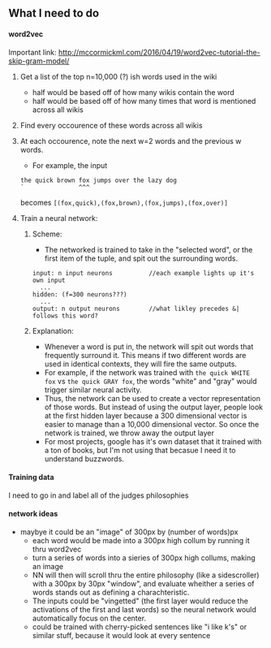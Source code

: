 ## What I need to do

#### word2vec

Important link: http://mccormickml.com/2016/04/19/word2vec-tutorial-the-skip-gram-model/

1. Get a list of the top n=10,000 (?) ish words used in the wiki
    * half would be based off of how many wikis contain the word
    * half would be based off of how many times that word is mentioned across all wikis


2. Find every occourence of these words across all wikis


3. At each occourence, note the next w=2 words and the previous w words.
    * For example, the input
    ```
    the quick brown fox jumps over the lazy dog
    `               ^^^
    ```
    becomes
    `[(fox,quick),(fox,brown),(fox,jumps),(fox,over)]`


4. Train a neural network:
    1. Scheme:
        *  The networked is trained to take in the "selected word", or the first item of the tuple, and spit out the surrounding words.
        ```
        input: n input neurons          //each example lights up it's own input
          ...
        hidden: (f=300 neurons???)
          ...
        output: n output neurons        //what likley precedes &| follows this word?
        ```

    2. Explanation:
        * Whenever a word is put in, the network will spit out words that frequently surround it. This means if two different words are used in identical contexts, they will fire the same outputs.
        * For example, if the network was trained with `the quick WHITE fox` vs `the quick GRAY fox`, the words "white" and "gray" would trigger similar neural activity.
        * Thus, the network can be used to create a vector representation of those words. But instead of using the output layer, people look at the first hidden layer because a 300 dimensional vector is easier to manage than a 10,000 dimensional vector. So once the network is trained, we throw away the output layer
        * For most projects, google has it's own dataset that it trained with a ton of books, but I'm not using that becasue I need it to understand buzzwords.

#### Training data
I need to go in and label all of the judges philosophies

#### network ideas
* maybye it could be an "image" of 300px by (number of words)px
    * each word would be made into a 300px high collum by running it thru word2vec
    * turn a series of words into a sieries of 300px high collums, making an image
    * NN will then will scroll thru the entire philosophy (like a sidescroller) with a 300px by 30px "window", and evaluate wheither a series of words stands out as defining a charachteristic.
    * The inputs could be "vingetted" (the first layer would reduce the activations of the first and last words) so the neural network would automatically focus on the center.
    * could be trained with cherry-picked sentences like "i like k's" or similar stuff, because it would look at every sentence
